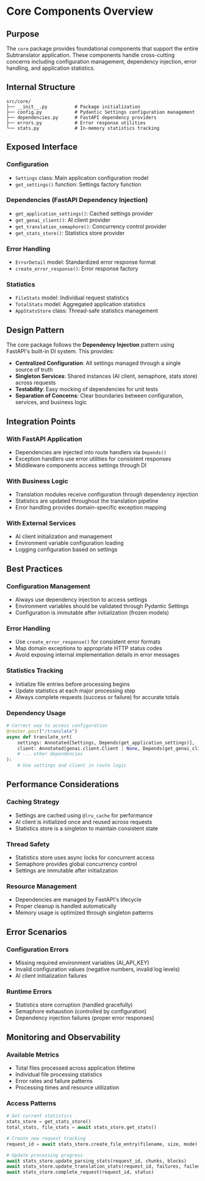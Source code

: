 # Core Components Overview

## Purpose

The `core` package provides foundational components that support the entire Subtranslator application. These components handle cross-cutting concerns including configuration management, dependency injection, error handling, and application statistics.

## Internal Structure

```
src/core/
├── __init__.py          # Package initialization
├── config.py            # Pydantic Settings configuration management
├── dependencies.py      # FastAPI dependency providers
├── errors.py            # Error response utilities
└── stats.py             # In-memory statistics tracking
```

## Exposed Interface

### Configuration
- `Settings` class: Main application configuration model
- `get_settings()` function: Settings factory function

### Dependencies (FastAPI Dependency Injection)
- `get_application_settings()`: Cached settings provider
- `get_genai_client()`: AI client provider
- `get_translation_semaphore()`: Concurrency control provider
- `get_stats_store()`: Statistics store provider

### Error Handling
- `ErrorDetail` model: Standardized error response format
- `create_error_response()`: Error response factory

### Statistics
- `FileStats` model: Individual request statistics
- `TotalStats` model: Aggregated application statistics  
- `AppStatsStore` class: Thread-safe statistics management

## Design Pattern

The core package follows the **Dependency Injection** pattern using FastAPI's built-in DI system. This provides:

- **Centralized Configuration**: All settings managed through a single source of truth
- **Singleton Services**: Shared instances (AI client, semaphore, stats store) across requests
- **Testability**: Easy mocking of dependencies for unit tests
- **Separation of Concerns**: Clear boundaries between configuration, services, and business logic

## Integration Points

### With FastAPI Application
- Dependencies are injected into route handlers via `Depends()`
- Exception handlers use error utilities for consistent responses
- Middleware components access settings through DI

### With Business Logic
- Translation modules receive configuration through dependency injection
- Statistics are updated throughout the translation pipeline
- Error handling provides domain-specific exception mapping

### With External Services
- AI client initialization and management
- Environment variable configuration loading
- Logging configuration based on settings

## Best Practices

### Configuration Management
- Always use dependency injection to access settings
- Environment variables should be validated through Pydantic Settings
- Configuration is immutable after initialization (frozen models)

### Error Handling
- Use `create_error_response()` for consistent error formats
- Map domain exceptions to appropriate HTTP status codes
- Avoid exposing internal implementation details in error messages

### Statistics Tracking
- Initialize file entries before processing begins
- Update statistics at each major processing step
- Always complete requests (success or failure) for accurate totals

### Dependency Usage
```python
# Correct way to access configuration
@router.post("/translate")
async def translate_srt(
    settings: Annotated[Settings, Depends(get_application_settings)],
    client: Annotated[genai.client.Client | None, Depends(get_genai_client)],
    # ... other dependencies
):
    # Use settings and client in route logic
```

## Performance Considerations

### Caching Strategy
- Settings are cached using `@lru_cache` for performance
- AI client is initialized once and reused across requests
- Statistics store is a singleton to maintain consistent state

### Thread Safety
- Statistics store uses async locks for concurrent access
- Semaphore provides global concurrency control
- Settings are immutable after initialization

### Resource Management
- Dependencies are managed by FastAPI's lifecycle
- Proper cleanup is handled automatically
- Memory usage is optimized through singleton patterns

## Error Scenarios

### Configuration Errors
- Missing required environment variables (AI_API_KEY)
- Invalid configuration values (negative numbers, invalid log levels)
- AI client initialization failures

### Runtime Errors  
- Statistics store corruption (handled gracefully)
- Semaphore exhaustion (controlled by configuration)
- Dependency injection failures (proper error responses)

## Monitoring and Observability

### Available Metrics
- Total files processed across application lifetime
- Individual file processing statistics
- Error rates and failure patterns
- Processing times and resource utilization

### Access Patterns
```python
# Get current statistics
stats_store = get_stats_store()
total_stats, file_stats = await stats_store.get_stats()

# Create new request tracking
request_id = await stats_store.create_file_entry(filename, size, mode)

# Update processing progress
await stats_store.update_parsing_stats(request_id, chunks, blocks)
await stats_store.update_translation_stats(request_id, failures, failed_chunks)
await stats_store.complete_request(request_id, status)
```